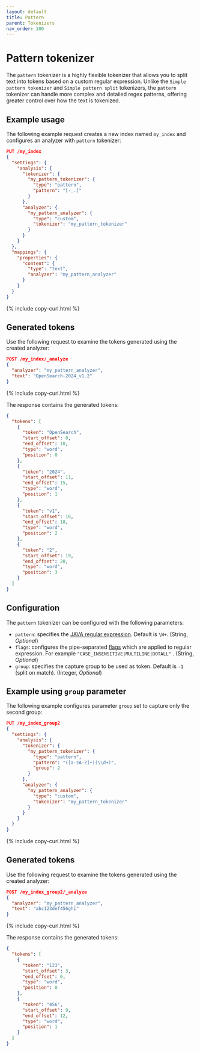 ```yaml
---
layout: default
title: Pattern
parent: Tokenizers
nav_order: 100
---
```


# Pattern tokenizer

The `pattern` tokenizer is a highly flexible tokenizer that allows you to split text into tokens based on a custom regular expression. Unlike the `Simple pattern tokenizer` and `Simple pattern split` tokenizers, the `pattern` tokenizer can handle more complex and detailed regex patterns, offering greater control over how the text is tokenized.

## Example usage

The following example request creates a new index named `my_index` and configures an analyzer with `pattern` tokenizer:

```json
PUT /my_index
{
  "settings": {
    "analysis": {
      "tokenizer": {
        "my_pattern_tokenizer": {
          "type": "pattern",
          "pattern": "[-_.]"
        }
      },
      "analyzer": {
        "my_pattern_analyzer": {
          "type": "custom",
          "tokenizer": "my_pattern_tokenizer"
        }
      }
    }
  },
  "mappings": {
    "properties": {
      "content": {
        "type": "text",
        "analyzer": "my_pattern_analyzer"
      }
    }
  }
}
```
{% include copy-curl.html %}

## Generated tokens

Use the following request to examine the tokens generated using the created analyzer:

```json
POST /my_index/_analyze
{
  "analyzer": "my_pattern_analyzer",
  "text": "OpenSearch-2024_v1.2"
}
```
{% include copy-curl.html %}

The response contains the generated tokens:

```json
{
  "tokens": [
    {
      "token": "OpenSearch",
      "start_offset": 0,
      "end_offset": 10,
      "type": "word",
      "position": 0
    },
    {
      "token": "2024",
      "start_offset": 11,
      "end_offset": 15,
      "type": "word",
      "position": 1
    },
    {
      "token": "v1",
      "start_offset": 16,
      "end_offset": 18,
      "type": "word",
      "position": 2
    },
    {
      "token": "2",
      "start_offset": 19,
      "end_offset": 20,
      "type": "word",
      "position": 3
    }
  ]
}
```

## Configuration

The `pattern` tokenizer can be configured with the following parameters:

- `pattern`: specifies the [JAVA regular expression](https://docs.oracle.com/javase/8/docs/api/java/util/regex/Pattern.html). Default is `\W+`. (String, _Optional_)
- `flags`: configures the pipe-separated [flags](https://docs.oracle.com/javase/8/docs/api/java/util/regex/Pattern.html#field.summary) which are applied to regular expression. For example `"CASE_INSENSITIVE|MULTILINE|DOTALL"` . (String, _Optional_)
- `group`: specifies the capture group to be used as token. Default is `-1` (split on match). (Integer, _Optional_)

## Example using `group` parameter

The following example configures parameter `group` set to capture only the second group:

```json
PUT /my_index_group2
{
  "settings": {
    "analysis": {
      "tokenizer": {
        "my_pattern_tokenizer": {
          "type": "pattern",
          "pattern": "([a-zA-Z]+)(\\d+)",
          "group": 2
        }
      },
      "analyzer": {
        "my_pattern_analyzer": {
          "type": "custom",
          "tokenizer": "my_pattern_tokenizer"
        }
      }
    }
  }
}
```
{% include copy-curl.html %}

## Generated tokens

Use the following request to examine the tokens generated using the created analyzer:

```json
POST /my_index_group2/_analyze
{
  "analyzer": "my_pattern_analyzer",
  "text": "abc123def456ghi"
}
```
{% include copy-curl.html %}

The response contains the generated tokens:

```json
{
  "tokens": [
    {
      "token": "123",
      "start_offset": 3,
      "end_offset": 6,
      "type": "word",
      "position": 0
    },
    {
      "token": "456",
      "start_offset": 9,
      "end_offset": 12,
      "type": "word",
      "position": 1
    }
  ]
}
```